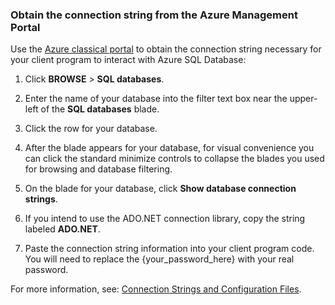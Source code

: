 <!--
../includes/sql-database-include-connection-string-20-portalshots.md 

Latest Freshness check:  2015-09-02 , GeneMi.

## Connection string
-->


### Obtain the connection string from the Azure Management Portal


Use the [Azure classical portal](http://manage.windowsazure.cn/) to obtain the connection string necessary for your client program to interact with Azure SQL Database:


1. Click **BROWSE** > **SQL databases**.

    

2. Enter the name of your database into the filter text box near the upper-left of the **SQL databases** blade.

    

3. Click the row for your database.

4. After the blade appears for your database, for visual convenience you can click the standard minimize controls to collapse the blades  you used for browsing and database filtering.

5. On the blade for your database, click **Show database connection strings**.

6. If you intend to use the ADO.NET connection library, copy the string labeled **ADO.NET**.

	

7. Paste the connection string information into your client program code.  You will need to replace the {your_password_here} with your real password.



For more information, see: [Connection Strings and Configuration Files](http://msdn.microsoft.com/zh-cn/library/ms254494.aspx).

<!-- Image references. -->

[1-select-sql]: ./media/sql-database-include-connection-string-20-portalshots/connection-string-select-sql.png


[2-select-database]: ./media/sql-database-include-connection-string-20-portalshots/connection-string-select-database.PNG

[3-get-connection-string]: ./media/sql-database-include-connection-string-20-portalshots/connection-string-dotnet.PNG


<!--
These three includes/ files are a sequenced set, but you can pick and choose:

includes/sql-database-include-connection-string-20-portalshots.md
includes/sql-database-include-connection-string-30-compare.md
includes/sql-database-include-connection-string-40-config.md
-->
